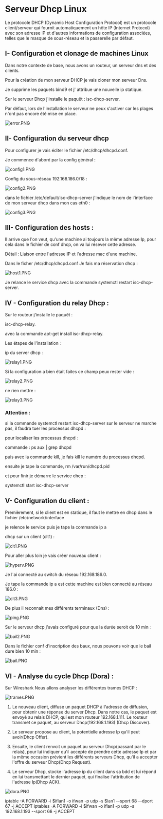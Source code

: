 # Serveur Dhcp Linux

Le protocole DHCP (Dynamic Host Configuration Protocol) est un protocole client/serveur qui fournit automatiquement un hôte IP (Internet Protocol) avec son adresse IP et d'autres informations de configuration associées, telles que le masque de sous-réseau et la passerelle par défaut.

## I- Configuration et clonage de machines Linux 
Dans notre contexte de base, nous avons un routeur, un serveur dns et des clients.

Pour la création de mon serveur DHCP je vais cloner mon serveur Dns.

Je supprime les paquets bind9 et j' attribue une nouvelle ip statique.

Sur le serveur Dhcp j'installe le paquêt :
isc-dhcp-server.

Par défaut, lors de l'installation le serveur ne peux s'activer car les plages n'ont pas encore été mise en place.

![error.PNG](error.PNG)

## II- Configuration du serveur dhcp

Pour configurer je vais éditer le fichier /etc/dhcp/dhcpd.conf.

Je commence d'abord par la config général :

![config1.PNG](config1.PNG)

Config du sous-réseau 192.168.186.0/18 :

![config2.PNG](config2.PNG)

dans le fichier /etc/default/isc-dhcp-server j'indique le nom de l'interface de mon serveur dhcp dans mon cas eth0 :

![config3.PNG](config3.PNG)

## III- Configuration des hosts :

Il arrive que l'on veut, qu'une machine ai toujours la même adresse Ip, pour cela dans le fichier de conf dhcp, on va lui résever cette adresse.

Détail : Liaison entre l'adresse IP et l'adresse mac d'une machine.

Dans le ficher /etc/dhcp/dhcpd.conf Je fais ma réservation dhcp :

![host1.PNG](host1.PNG)

Je relance le service dhcp avec la commande systemctl restart isc-dhcp-server.

## IV - Configuration du relay Dhcp :

Sur le routeur j'installe le paquêt : 

isc-dhcp-relay.

avec la commande apt-get install isc-dhcp-relay.

Les étapes de l'installation :

ip du server dhcp :

![relay1.PNG](relay1.PNG)

Si la configuration a bien était faites ce champ peux rester vide :


![relay2.PNG](relay2.PNG)

ne rien mettre :

![relay3.PNG](relay3.PNG)

### Attention :
  si la commande systemctl restart isc-dhcp-server sur le serveur ne marche pas, il faudra tuer les processus dhcpd :

pour localiser les processus dhcpd :

commande : ps aux | grep dhcpd

puis avec la commande kill, je fais kill le numéro du processus dhcpd.

ensuite je tape la commande, rm /var/run/dhcpd.pid

et pour finir je démarre le service dhcp :

systemctl start isc-dhcp-server

## V- Configuration du client :

Premièrement, si le client est en statique, il faut le mettre en dhcp dans le fichier /etc/network/interface

je relence le service puis je tape la commande ip a

 dhcp sur un client (clt1) :

![clt1.PNG](clt1.PNG)

Pour aller plus loin je vais créer nouveau client :

![hyperv.PNG](hyperv.PNG)

Je l'ai connecté au switch du réseau 192.168.186.0.

Je tape la commande ip a est cette machine est bien connecté au réseau 186.0 :

![clt3.PNG](clt3.PNG)

De plus il reconnait mes différents terminaux (Dns) :

![ping.PNG](ping.PNG)


Sur le serveur dhcp j'avais configuré pour que la durée seroit de 10 min :

![bail2.PNG](bail2.PNG)

Dans le fichier conf d'inscription des baux, nous pouvons voir que le bail dure bien 10 min :

![bail.PNG](bail.PNG)

## VI - Analyse du cycle Dhcp (Dora) :

Sur Wireshark Nous allons analyser les différentes trames DHCP :

![trames.PNG](trames.PNG)

1. Le nouveau client, diffuse un paquet DHCP à l'adresse de diffusion, pour obtenir une réponse du server Dhcp. Dans notre cas, le paquet est envoyé au relais DHCP, qui est mon routeur 192.168.1.111. Le routeur transmet ce paquet, au serveur Dhcp(192.168.1.193) (Dhcp Discover).

2. Le serveur propose au client, la potentielle adresse Ip qu'il peut avoir(Dhcp Offer).

3. Ensuite, le client renvoit un paquet au serveur Dhcp(passant par le relais), pour lui indiquer qu'il accepte de  prendre cette adresse Ip et par la même occasion prévient les différents serveurs Dhcp, qu'il a accepter l'offre du serveur Dhcp(Dhcp Request).

4. Le serveur Dhcp, stocke l'adresse ip du client dans sa bdd et lui répond en lui transmettant le dernier paquet, qui finalise l'attribution de l'adresse Ip(Dhcp ACK).

![dora.PNG](dora.PNG)

iptable -A FORWARD -i $iflan1 -o ifwan -p udp -s $lan1 --sport 68  --dport 67 -j ACCEPT
iptables -A FORWARD -i $ifwan -o iflan1  -p udp -s 192.168.1.193 --sport 68 -j ACCEPT 
